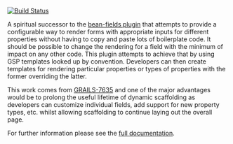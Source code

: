 [![Build Status](https://buildhive.cloudbees.com/job/robfletcher/job/grails-fields/badge/icon)](https://buildhive.cloudbees.com/job/robfletcher/job/grails-fields/)

A spiritual successor to the [bean-fields plugin](http://grails.org/plugin/bean-fields) that attempts to provide a configurable way to render forms with appropriate inputs for different properties without having to copy and paste lots of boilerplate code. It should be possible to change the rendering for a field with the minimum of impact on any other code. This plugin attempts to achieve that by using GSP templates looked up by convention. Developers can then create templates for rendering particular properties or types of properties with the former overriding the latter.

This work comes from [GRAILS-7635](http://jira.grails.org/browse/GRAILS-7635) and one of the major advantages would be to prolong the useful lifetime of dynamic scaffolding as developers can customize individual fields, add support for new property types, etc. whilst allowing scaffolding to continue laying out the overall page.

For further information please see the [full documentation](http://freeside.co/grails-fields).
